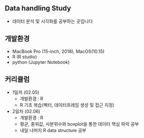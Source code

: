 ## Data handling Study 
+ 데이터 분석 및 시각화를 공부하는 곳입니다

## 개발환경
+ MacBook Pro (15-inch, 2018), MacOS(10.15)
+ R (R studio)
+ python (Jupyter Notebook)

## 커리큘럼
+ 1일차 (02.05)
  + 개발환경 : R 
  + R 기초 복습(벡터, 데이터프레임 생성 및 접근 지정)
+ 2일차 (02.06)
  + 개발환경 : R
  + 평균, 중위값, 사분위수와 boxplot을 통한 데이터 핵심 파악 공부
  + 내일 나머지 R data structure 공부
